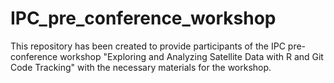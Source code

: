 # IPC_pre_conference_workshop
This repository has been created to provide participants of the IPC pre-conference workshop "Exploring and Analyzing Satellite Data with R and Git Code Tracking" with the necessary materials for the workshop.
